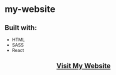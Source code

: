 # my-website

## Built with:
- HTML
- SASS
- React

<h2 align="center"><a href="https://awwad.tech/">Visit My Website</a></h2>
